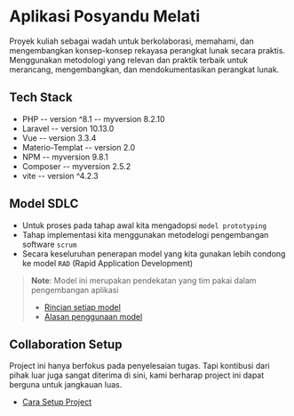 # Aplikasi Posyandu Melati

Proyek kuliah sebagai wadah untuk berkolaborasi, memahami, dan mengembangkan konsep-konsep rekayasa perangkat lunak secara praktis. Menggunakan metodologi yang relevan dan praktik terbaik untuk merancang, mengembangkan, dan mendokumentasikan perangkat lunak.

## Tech Stack
- PHP -- version ^8.1 -- myversion 8.2.10
- Laravel -- version 10.13.0
- Vue -- version 3.3.4
- Materio-Templat -- version 2.0
- NPM -- myversion 9.8.1
- Composer -- myversion 2.5.2
- vite -- version ^4.2.3

## Model SDLC
- Untuk proses pada tahap awal kita mengadopsi `model prototyping`
- Tahap implementasi kita menggunakan metodelogi pengembangan software `scrum`
- Secara keseluruhan penerapan model yang kita gunakan lebih condong ke model `RAD` (Rapid Application Development)

> **Note**: Model ini merupakan pendekatan yang tim pakai dalam pengembangan aplikasi
> - [Rincian setiap model](/docs/SDLC/rincian.md)
> - [Alasan penggunaan model](/docs/SDLC/alasan.md)


## Collaboration Setup
Project ini hanya berfokus pada penyelesaian tugas. Tapi kontibusi dari pihak luar juga sangat diterima di sini, kami berharap project ini dapat berguna untuk jangkauan luas.

- [Cara Setup Project](/docs/collaboration/project_setup.md)
